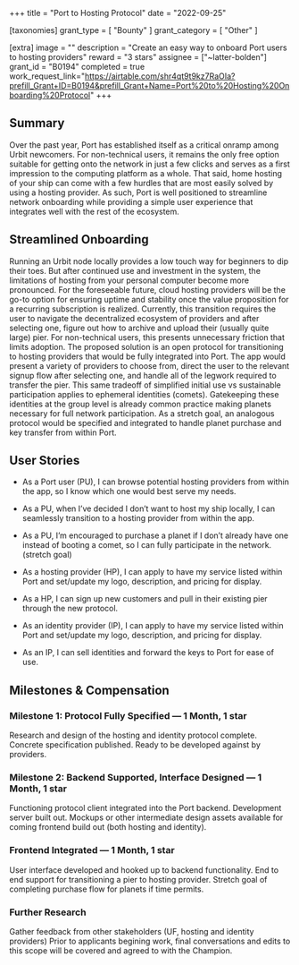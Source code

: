 +++
title = "Port to Hosting Protocol"
date = "2022-09-25"

[taxonomies]
grant_type = [ "Bounty" ]
grant_category = [ "Other" ]

[extra]
image = ""
description = "Create an easy way to onboard Port users to hosting providers"
reward = "3 stars"
assignee = ["~latter-bolden"]
grant_id = "B0194"
completed = true
work_request_link="https://airtable.com/shr4qt9t9kz7RaOIa?prefill_Grant+ID=B0194&prefill_Grant+Name=Port%20to%20Hosting%20Onboarding%20Protocol"
+++

## Summary
Over the past year, Port has established itself as a critical onramp among Urbit newcomers. For non-technical users, it remains the only free option suitable for getting onto the network in just a few clicks and serves as a first impression to the computing platform as a whole. That said, home hosting of your ship can come with a few hurdles that are most easily solved by using a hosting provider. As such, Port is well positioned to streamline network onboarding while providing a simple user experience that integrates well with the rest of the ecosystem.

## Streamlined Onboarding
Running an Urbit node locally provides a low touch way for beginners to dip their toes. But after continued use and investment in the system, the limitations of hosting from your personal computer become more pronounced. For the foreseeable future, cloud hosting providers will be the go-to option for ensuring uptime and stability once the value proposition for a recurring subscription is realized. 
Currently, this transition requires the user to navigate the decentralized ecosystem of providers and after selecting one, figure out how to archive and upload their (usually quite large) pier. For non-technical users, this presents unnecessary friction that limits adoption. 
The proposed solution is an open protocol for transitioning to hosting providers that would be fully integrated into Port. The app would present a variety of providers to choose from, direct the user to the relevant signup flow after selecting one, and handle all of the legwork required to transfer the pier.
This same tradeoff of simplified initial use vs sustainable participation applies to ephemeral identities (comets). Gatekeeping these identities at the group level is already common practice making planets necessary for full network participation. As a stretch goal, an analogous protocol would be specified and integrated to handle planet purchase and key transfer from within Port.

## User Stories

- As a Port user (PU), I can browse potential hosting providers from within the app, so I know which one would best serve my needs.
- As a PU, when I’ve decided I don’t want to host my ship locally, I can seamlessly transition to a hosting provider from within the app.
- As a PU, I’m encouraged to purchase a planet if I don’t already have one instead of booting a comet, so I can fully participate in the network. (stretch goal) 

- As a hosting provider (HP), I can apply to have my service listed within Port and set/update my logo, description, and pricing for display.
- As a HP, I can sign up new customers and pull in their existing pier through the new protocol.

- As an identity provider (IP), I can apply to have my service listed within Port and set/update my logo, description, and pricing for display.
- As an IP, I can sell identities and forward the keys to Port for ease of use.

## Milestones & Compensation

### Milestone 1: Protocol Fully Specified — 1 Month, 1 star
Research and design of the hosting and identity protocol complete. Concrete specification published. Ready to be developed against by providers.

### Milestone 2: Backend Supported, Interface Designed — 1 Month, 1 star
Functioning protocol client integrated into the Port backend. Development server built out. Mockups or other intermediate design assets available for coming frontend build out (both hosting and identity).

### Frontend Integrated — 1 Month, 1 star
User interface developed and hooked up to backend functionality. End to end support for transitioning a pier to hosting provider. Stretch goal of completing purchase flow for planets if time permits.

### Further Research
Gather feedback from other stakeholders (UF, hosting and identity providers)
Prior to applicants begining work, final conversations and edits to this scope will be covered and agreed to with the Champion.

